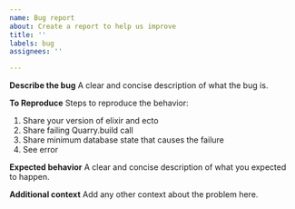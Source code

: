 ```yaml
---
name: Bug report
about: Create a report to help us improve
title: ''
labels: bug
assignees: ''

---
```


**Describe the bug**
A clear and concise description of what the bug is.

**To Reproduce**
Steps to reproduce the behavior:
1. Share your version of elixir and ecto
2. Share failing Quarry.build call
3. Share minimum database state that causes the failure
4. See error

**Expected behavior**
A clear and concise description of what you expected to happen.

**Additional context**
Add any other context about the problem here.
